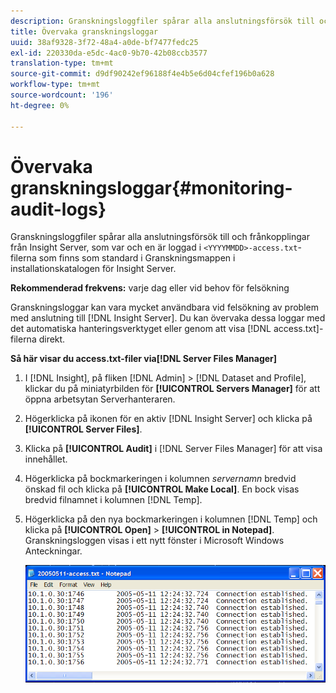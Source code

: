 ```yaml
---
description: Granskningsloggfiler spårar alla anslutningsförsök till och frånkopplingar från Insight Server, som alla är loggade i <YYYMMDD>-access.txt-filerna som finns som standard i Granskningsmappen i Insight Server-installationskatalogen.
title: Övervaka granskningsloggar
uuid: 38af9328-3f72-48a4-a0de-bf7477fedc25
exl-id: 220330da-e5dc-4ac0-9b70-42b08ccb3577
translation-type: tm+mt
source-git-commit: d9df90242ef96188f4e4b5e6d04cfef196b0a628
workflow-type: tm+mt
source-wordcount: '196'
ht-degree: 0%

---
```


# Övervaka granskningsloggar{#monitoring-audit-logs}

Granskningsloggfiler spårar alla anslutningsförsök till och frånkopplingar från Insight Server, som var och en är loggad i `<YYYYMMDD>-access.txt`-filerna som finns som standard i Granskningsmappen i installationskatalogen för Insight Server.

**Rekommenderad frekvens:** varje dag eller vid behov för felsökning

Granskningsloggar kan vara mycket användbara vid felsökning av problem med anslutning till [!DNL Insight Server]. Du kan övervaka dessa loggar med det automatiska hanteringsverktyget eller genom att visa [!DNL access.txt]-filerna direkt.

**Så här visar du access.txt-filer via[!DNL Server Files Manager]**

1. I [!DNL Insight], på fliken [!DNL Admin] > [!DNL Dataset and Profile], klickar du på miniatyrbilden för **[!UICONTROL Servers Manager]** för att öppna arbetsytan Serverhanteraren.
1. Högerklicka på ikonen för en aktiv [!DNL Insight Server] och klicka på **[!UICONTROL Server Files]**.
1. Klicka på **[!UICONTROL Audit]** i [!DNL Server Files Manager] för att visa innehållet.
1. Högerklicka på bockmarkeringen i kolumnen *servernamn* bredvid önskad fil och klicka på **[!UICONTROL Make Local]**. En bock visas bredvid filnamnet i kolumnen [!DNL Temp].
1. Högerklicka på den nya bockmarkeringen i kolumnen [!DNL Temp] och klicka på **[!UICONTROL Open]** > **[!UICONTROL in Notepad]**. Granskningsloggen visas i ett nytt fönster i Microsoft Windows Anteckningar.

   ![Steginformation](assets/cfg_accesscontrol_accessFile.png)
